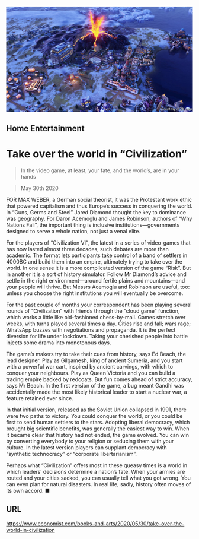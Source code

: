 ![](./images/20200530_BKP004.jpg)

## Home Entertainment

# Take over the world in “Civilization”

> In the video game, at least, your fate, and the world’s, are in your hands

> May 30th 2020

FOR MAX WEBER, a German social theorist, it was the Protestant work ethic that powered capitalism and thus Europe’s success in conquering the world. In “Guns, Germs and Steel” Jared Diamond thought the key to dominance was geography. For Daron Acemoglu and James Robinson, authors of “Why Nations Fail”, the important thing is inclusive institutions—governments designed to serve a whole nation, not just a venal elite.

For the players of “Civilization VI”, the latest in a series of video-games that has now lasted almost three decades, such debates are more than academic. The format lets participants take control of a band of settlers in 4000BC and build them into an empire, ultimately trying to take over the world. In one sense it is a more complicated version of the game “Risk”. But in another it is a sort of history simulator. Follow Mr Diamond’s advice and settle in the right environment—around fertile plains and mountains—and your people will thrive. But Messrs Acemoglu and Robinson are useful, too: unless you choose the right institutions you will eventually be overcome.

For the past couple of months your correspondent has been playing several rounds of “Civilization” with friends through the “cloud game” function, which works a little like old-fashioned chess-by-mail. Games stretch over weeks, with turns played several times a day. Cities rise and fall; wars rage; WhatsApp buzzes with negotiations and propaganda. It is the perfect diversion for life under lockdown. Taking your cherished people into battle injects some drama into monotonous days.

The game’s makers try to take their cues from history, says Ed Beach, the lead designer. Play as Gilgamesh, king of ancient Sumeria, and you start with a powerful war cart, inspired by ancient carvings, with which to conquer your neighbours. Play as Queen Victoria and you can build a trading empire backed by redcoats. But fun comes ahead of strict accuracy, says Mr Beach. In the first version of the game, a bug meant Gandhi was accidentally made the most likely historical leader to start a nuclear war, a feature retained ever since.

In that initial version, released as the Soviet Union collapsed in 1991, there were two paths to victory. You could conquer the world, or you could be first to send human settlers to the stars. Adopting liberal democracy, which brought big scientific benefits, was generally the easiest way to win. When it became clear that history had not ended, the game evolved. You can win by converting everybody to your religion or seducing them with your culture. In the latest version players can supplant democracy with “synthetic technocracy” or “corporate libertarianism”.

Perhaps what “Civilization” offers most in these queasy times is a world in which leaders’ decisions determine a nation’s fate. When your armies are routed and your cities sacked, you can usually tell what you got wrong. You can even plan for natural disasters. In real life, sadly, history often moves of its own accord. ■

## URL

https://www.economist.com/books-and-arts/2020/05/30/take-over-the-world-in-civilization
